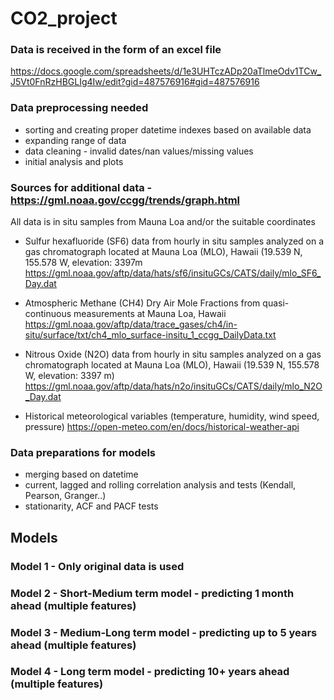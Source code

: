# CO2_project

### Data is received in the form of an excel file 
https://docs.google.com/spreadsheets/d/1e3UHTczADp20aTlmeOdv1TCw_J5Vt0FnRzHBGLIg4Iw/edit?gid=487576916#gid=487576916

### Data preprocessing needed 
- sorting and creating proper datetime indexes based on available data
- expanding range of data
- data cleaning - invalid dates/nan values/missing values
- initial analysis and plots

### Sources for additional data - https://gml.noaa.gov/ccgg/trends/graph.html
All data is in situ samples from Mauna Loa and/or the suitable coordinates

- Sulfur hexafluoride (SF6) data from hourly in situ samples analyzed on a gas chromatograph located at Mauna Loa (MLO), Hawaii (19.539 N, 155.578 W, elevation: 3397m https://gml.noaa.gov/aftp/data/hats/sf6/insituGCs/CATS/daily/mlo_SF6_Day.dat

- Atmospheric Methane (CH4) Dry Air Mole Fractions from quasi-continuous measurements at Mauna Loa, Hawaii https://gml.noaa.gov/aftp/data/trace_gases/ch4/in-situ/surface/txt/ch4_mlo_surface-insitu_1_ccgg_DailyData.txt

- Nitrous Oxide (N2O) data from hourly in situ samples analyzed on a gas chromatograph located at Mauna Loa (MLO), Hawaii (19.539 N, 155.578 W, elevation: 3397 m) https://gml.noaa.gov/aftp/data/hats/n2o/insituGCs/CATS/daily/mlo_N2O_Day.dat

- Historical meteorological variables (temperature, humidity, wind speed, pressure) https://open-meteo.com/en/docs/historical-weather-api

### Data preparations for models 
- merging based on datetime 
- current, lagged and rolling correlation analysis and tests (Kendall, Pearson, Granger..)
- stationarity, ACF and PACF tests

## Models
### Model 1 - Only original data is used
### Model 2 - Short-Medium term model - predicting 1 month ahead (multiple features)
### Model 3 - Medium-Long term model - predicting up to 5 years ahead (multiple features)
### Model 4 - Long term model - predicting 10+ years ahead (multiple features)
